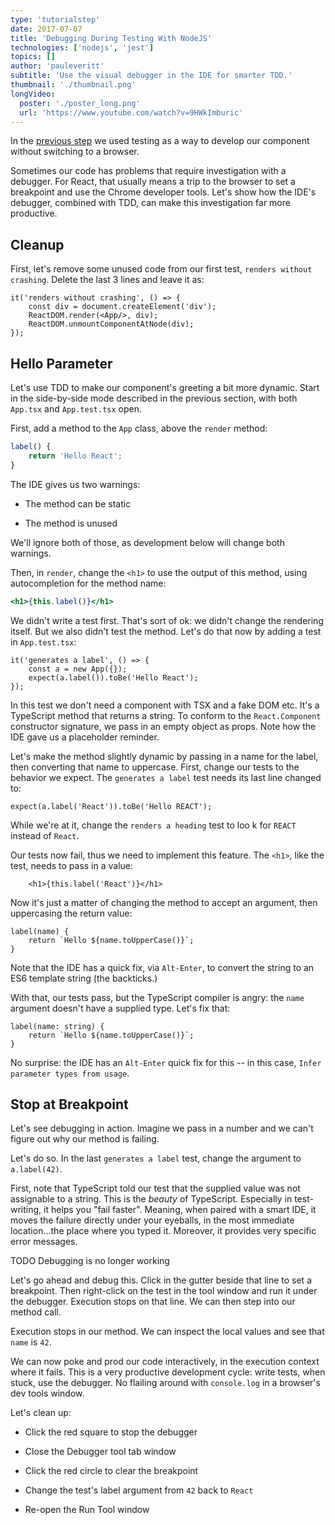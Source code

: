 ```yaml
---
type: 'tutorialstep'
date: 2017-07-07
title: 'Debugging During Testing With NodeJS'
technologies: ['nodejs', 'jest']
topics: []
author: 'pauleveritt'
subtitle: 'Use the visual debugger in the IDE for smarter TDD.'
thumbnail: './thumbnail.png'
longVideo:
  poster: './poster_long.png'
  url: 'https://www.youtube.com/watch?v=9HWkImburic'
---
```


In the [previous step](../testing/) we used testing as a way to
develop our component without switching to a browser.

Sometimes our code has problems that require investigation with a debugger.
For React, that usually means a trip to the browser to set a breakpoint and
use the Chrome developer tools. Let's show how the IDE's debugger, combined
with TDD, can make this investigation far more productive.

## Cleanup

First, let's remove some unused code from our first test,
`renders without crashing`. Delete the last 3 lines and leave it as:

```typescript{}
it('renders without crashing', () => {
    const div = document.createElement('div');
    ReactDOM.render(<App/>, div);
    ReactDOM.unmountComponentAtNode(div);
});
```

## Hello Parameter

Let's use TDD to make our component's greeting a bit more
dynamic. Start in the side-by-side mode described in the previous section,
with both `App.tsx` and `App.test.tsx` open.

First, add a method to the `App` class, above the `render` method:

```jsx
label() {
    return 'Hello React';
}
```

The IDE gives us two warnings:

- The method can be static

- The method is unused

We'll ignore both of those, as development below will change both 
warnings.

Then, in `render`, change the `<h1>` to use the output of this method, 
using autocompletion for the method name:

```jsx
<h1>{this.label()}</h1>
```

We didn't write a test first. That's sort of ok: we didn't change the
rendering itself. But we also didn't test the method. Let's do that now by
adding a test in `App.test.tsx`:

```typescript{}
it('generates a label', () => {
    const a = new App({});
    expect(a.label()).toBe('Hello React');
});
```

In this test we don't need a component with TSX and a fake DOM etc. It's a
TypeScript method that returns a string. To conform to the `React.Component`
constructor signature, we pass in an empty object as props. Note how the IDE
gave us a placeholder reminder.

Let's make the method slightly dynamic by passing in a name for the label,
then converting that name to uppercase. First, change our tests to the
behavior we expect. The `generates a label` test needs its last line
changed to:

```typescript{}
expect(a.label('React')).toBe('Hello REACT');
```

While we're at it, change the `renders a heading` test to loo k for 
`REACT` instead of `React`.

Our tests now fail, thus we need to implement this feature. The `<h1>`, like
the test, needs to pass in a value:

```typescript{}
    <h1>{this.label('React')}</h1>
```

Now it's just a matter of changing the method to accept an argument, then
uppercasing the return value:

```typescript{}
label(name) {
    return `Hello ${name.toUpperCase()}`;
}
```

Note that the IDE has a quick fix, via `Alt-Enter`, to convert the string
to an ES6 template string (the backticks.)

With that, our tests pass, but the TypeScript compiler is angry: the `name`
argument doesn't have a supplied type. Let's fix that:

```typescript{}
label(name: string) {
    return `Hello ${name.toUpperCase()}`;
}
```

No surprise: the IDE has an `Alt-Enter` quick fix for this -- in this
case, `Infer parameter types from usage`.

## Stop at Breakpoint

Let's see debugging in action. Imagine we pass in a number and we can't
figure out why our method is failing.

Let's do so. In the last `generates a label` test, change the argument to
`a.label(42)`.

First, note that TypeScript told our test that the supplied value was not
assignable to a string. This is the *beauty* of TypeScript. Especially in
test-writing, it helps you "fail faster". Meaning, when paired with a smart
IDE, it moves the failure directly under your eyeballs, in the most immediate
location...the place where you typed it. Moreover, it provides very specific
error messages.

TODO Debugging is no longer working

Let's go ahead and debug this. Click in the gutter beside that line to set
a breakpoint. Then right-click on the test in the tool window and run it
under the debugger. Execution stops on that line. We can then step into our
method call.

Execution stops in our method. We can inspect the local values and see that
`name` is `42`.

We can now poke and prod our code interactively, in the execution context
where it fails. This is a very productive development cycle: write tests,
when stuck, use the debugger. No flailing around with `console.log` in a
browser's dev tools window.

Let's clean up:

- Click the red square to stop the debugger

- Close the Debugger tool tab window

- Click the red circle to clear the breakpoint

- Change the test's label argument from `42` back to `React`

- Re-open the Run Tool window
